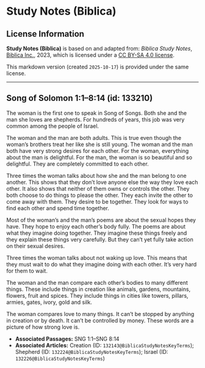 # Study Notes (Biblica)

## License Information

**Study Notes (Biblica)** is based on and adapted from: _Biblica Study Notes_, [Biblica Inc.](https://www.biblica.com/), 2023, which is licensed under a [CC BY-SA 4.0 license](https://creativecommons.org/licenses/by-sa/4.0/legalcode.en).

This markdown version (created `2025-10-17`) is provided under the same license.



--------------------------------

## Song of Solomon 1:1–8:14 (id: 133210)

The woman is the first one to speak in Song of Songs. Both she and the man she loves are shepherds. For hundreds of years, this job was very common among the people of Israel.

The woman and the man are both adults. This is true even though the woman’s brothers treat her like she is still young. The woman and the man both have very strong desires for each other. For the woman, everything about the man is delightful. For the man, the woman is so beautiful and so delightful. They are completely committed to each other.

Three times the woman talks about how she and the man belong to one another. This shows that they don’t love anyone else the way they love each other. It also shows that neither of them owns or controls the other. They both choose to do things to please the other. They each invite the other to come away with them. They desire to be together. They look for ways to find each other and spend time together.

Most of the woman’s and the man’s poems are about the sexual hopes they have. They hope to enjoy each other’s body fully. The poems are about what they imagine doing together. They imagine these things freely and they explain these things very carefully. But they can’t yet fully take action on their sexual desires.

Three times the woman talks about not waking up love. This means that they must wait to do what they imagine doing with each other. It’s very hard for them to wait.

The woman and the man compare each other’s bodies to many different things. These include things in creation like animals, gardens, mountains, flowers, fruit and spices. They include things in cities like towers, pillars, armies, gates, ivory, gold and silk.

The woman compares love to many things. It can’t be stopped by anything in creation or by death. It can’t be controlled by money. These words are a picture of how strong love is.

* **Associated Passages:** SNG 1:1–SNG 8:14
* **Associated Articles:** Creation (ID: `132143@BiblicaStudyNotesKeyTerms`); Shepherd (ID: `132224@BiblicaStudyNotesKeyTerms`); Israel (ID: `132226@BiblicaStudyNotesKeyTerms`)


